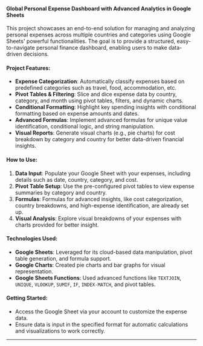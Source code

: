 #### **Global Personal Expense Dashboard with Advanced Analytics in Google Sheets**

This project showcases an end-to-end solution for managing and analyzing personal expenses across multiple countries and categories using Google Sheets' powerful functionalities. The goal is to provide a structured, easy-to-navigate personal finance dashboard, enabling users to make data-driven decisions.

#### **Project Features:**
- **Expense Categorization**: Automatically classify expenses based on predefined categories such as travel, food, accommodation, etc.
- **Pivot Tables & Filtering**: Slice and dice expense data by country, category, and month using pivot tables, filters, and dynamic charts.
- **Conditional Formatting**: Highlight key spending insights with conditional formatting based on expense amounts and dates.
- **Advanced Formulas**: Implement advanced formulas for unique value identification, conditional logic, and string manipulation.
- **Visual Reports**: Generate visual charts (e.g., pie charts) for cost breakdown by category and country for better data-driven financial insights.

#### **How to Use:**
1. **Data Input**: Populate your Google Sheet with your expenses, including details such as date, country, category, and cost.
2. **Pivot Table Setup**: Use the pre-configured pivot tables to view expense summaries by category and country.
3. **Formulas**: Formulas for advanced insights, like cost categorization, country breakdowns, and high-expense identification, are already set up.
4. **Visual Analysis**: Explore visual breakdowns of your expenses with charts provided for better insight.

#### **Technologies Used:**
- **Google Sheets**: Leveraged for its cloud-based data manipulation, pivot table generation, and formula support.
- **Google Charts**: Created pie charts and bar graphs for visual representation.
- **Google Sheets Functions**: Used advanced functions like `TEXTJOIN`, `UNIQUE`, `VLOOKUP`, `SUMIF`, `IF`, `INDEX-MATCH`, and pivot tables.

#### **Getting Started:**
- Access the Google Sheet via your account to customize the expense data.
- Ensure data is input in the specified format for automatic calculations and visualizations to work correctly.

---
